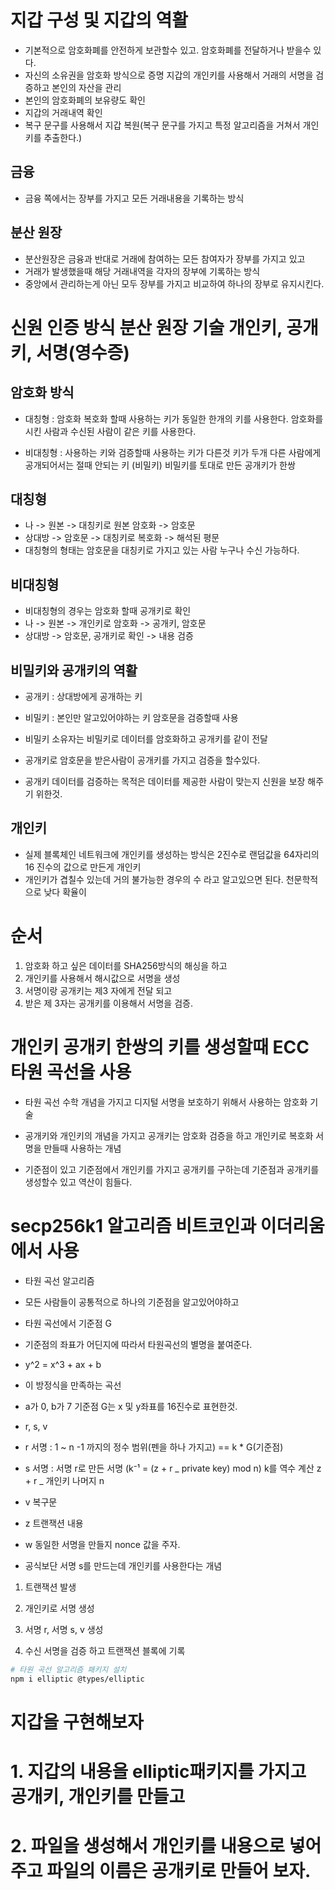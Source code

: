 # 지갑 구성 및 지갑의 역활

- 기본적으로 암호화폐를 안전하게 보관할수 있고. 암호화폐를 전달하거나 받을수 있다.
- 자신의 소유권을 암호화 방식으로 증명 지갑의 개인키를 사용해서 거래의 서명을 검증하고 본인의 자산을 관리
- 본인의 암호화폐의 보유량도 확인
- 지갑의 거래내역 확인
- 복구 문구를 사용해서 지갑 복원(복구 문구를 가지고 특정 알고리즘을 거쳐서 개인키를 추출한다.)

## 금융

- 금융 쪽에서는 장부를 가지고 모든 거래내용을 기록하는 방식

## 분산 원장

- 분산원장은 금융과 반대로 거래에 참여하는 모든 참여자가 장부를 가지고 있고
- 거래가 발생했을때 해당 거래내역을 각자의 장부에 기록하는 방식
- 중앙에서 관리하는게 아닌 모두 장부를 가지고 비교하여 하나의 장부로 유지시킨다.

# 신원 인증 방식 분산 원장 기술 개인키, 공개키, 서명(영수증)

## 암호화 방식

- 대칭형 : 암호화 복호화 할때 사용하는 키가 동일한 한개의 키를 사용한다. 암호화를 시킨 사람과 수신된 사람이 같은 키를 사용한다.

- 비대칭형 : 사용하는 키와 검증할때 사용하는 키가 다른것 키가 두개
  다른 사람에게 공개되어서는 절때 안되는 키 (비밀키) 비밀키를 토대로 만든 공개키가 한쌍

## 대칭형

- 나 -> 원본 -> 대칭키로 원본 암호화 -> 암호문
- 상대방 -> 암호문 -> 대칭키로 복호화 -> 해석된 평문
- 대칭형의 형태는 암호문을 대칭키로 가지고 있는 사람 누구나 수신 가능하다.

## 비대칭형

- 비대칭형의 경우는 암호화 할때 공개키로 확인
- 나 -> 원본 -> 개인키로 암호화 -> 공개키, 암호문
- 상대방 -> 암호문, 공개키로 확인 -> 내용 검증

## 비밀키와 공개키의 역활

- 공개키 : 상대방에게 공개하는 키
- 비밀키 : 본인만 알고있어야하는 키 암호문을 검증할때 사용

- 비밀키 소유자는 비밀키로 데이터를 암호화하고 공개키를 같이 전달
- 공개키로 암호문을 받은사람이 공개키를 가지고 검증을 할수있다.
- 공개키 데이터를 검증하는 목적은 데이터를 제공한 사람이 맞는지 신원을 보장 해주기 위한것.

## 개인키

- 실제 블록체인 네트워크에 개인키를 생성하는 방식은 2진수로 랜덤값을 64자리의 16 진수의 값으로 만든게 개인키
- 개인키가 겹칠수 있는데 거의 불가능한 경우의 수 라고 알고있으면 된다. 천문학적으로 낮다 확율이

# 순서

1. 암호화 하고 싶은 데이터를 SHA256방식의 해싱을 하고
2. 개인키를 사용해서 해시값으로 서명을 생성
3. 서명이랑 공개키는 제3 자에게 전달 되고
4. 받은 제 3자는 공개키를 이용해서 서명을 검증.

# 개인키 공개키 한쌍의 키를 생성할때 ECC 타원 곡선을 사용

- 타원 곡선 수학 개념을 가지고 디지털 서명을 보호하기 위해서 사용하는 암호화 기술
- 공개키와 개인키의 개념을 가지고 공개키는 암호화 검증을 하고 개인키로 복호화 서명을 만들때 사용하는 개념

- 기준점이 있고 기준점에서 개인키를 가지고 공개키를 구하는데 기준점과 공개키를 생성할수 있고 역산이 힘들다.

# secp256k1 알고리즘 비트코인과 이더리움에서 사용

- 타원 곡선 알고리즘
- 모든 사람들이 공통적으로 하나의 기준점을 알고있어야하고
- 타원 곡선에서 기준점 G

- 기준점의 좌표가 어딘지에 따라서 타원곡선의 별명을 붙여준다.
- y^2 = x^3 + ax + b
- 이 방정식을 만족하는 곡선
- a가 0, b가 7 기준점 G는 x 및 y좌표를 16진수로 표현한것.

- r, s, v
- r 서명 : 1 ~ n -1 까지의 정수 범위(펜을 하나 가지고) == k \* G(기준점)
- s 서명 : 서명 r로 만든 서명 (k⁻¹ = (z + r _ private key) mod n) k를 역수 계산 z + r _ 개인키 나머지 n
- v 복구문
- z 트랜잭션 내용
- w 동일한 서명을 만들지 nonce 값을 주자.
- 공식보단 서명 s를 만드는데 개인키를 사용한다는 개념

1. 트랜잭션 발생
2. 개인키로 서명 생성
3. 서명 r, 서명 s, v 생성

4. 수신 서명을 검증 하고 트랜잭션 블록에 기록

```sh
# 타원 곡선 알고리즘 패키지 설치
npm i elliptic @types/elliptic
```
 
 # 지갑을 구현해보자
 # 1. 지갑의 내용을 elliptic패키지를 가지고 공개키, 개인키를 만들고
 # 2. 파일을 생성해서 개인키를 내용으로 넣어주고 파일의 이름은 공개키로 만들어 보자.
 